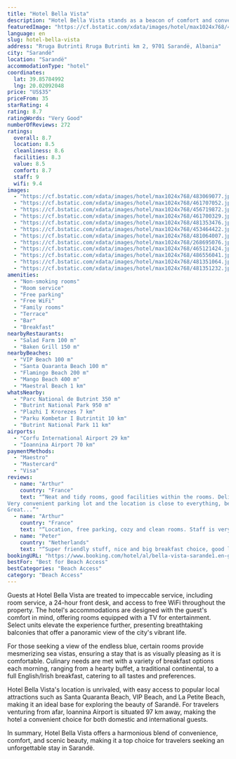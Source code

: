 ```yaml
---
title: "Hotel Bella Vista"
description: "Hotel Bella Vista stands as a beacon of comfort and convenience in the heart of Sarandë, just a stone's throw away from the pristine Maestral Beach."
featuredImage: "https://cf.bstatic.com/xdata/images/hotel/max1024x768/483069077.jpg?k=57e9388720f4ac53806da27cf16a27f9e6433acfd358fd4dc8bafbedcf2b14e1&o=&hp=1"
language: en
slug: hotel-bella-vista
address: "Rruga Butrinti Rruga Butrinti km 2, 9701 Sarandë, Albania"
city: "Sarandë"
location: "Sarandë"
accommodationType: "hotel"
coordinates:
  lat: 39.85784992
  lng: 20.02092048
price: "US$35"
priceFrom: 35
starRating: 4
rating: 8.7
ratingWords: "Very Good"
numberOfReviews: 272
ratings:
  overall: 8.7
  location: 8.5
  cleanliness: 8.6
  facilities: 8.3
  value: 8.5
  comfort: 8.7
  staff: 9
  wifi: 9.4
images:
  - "https://cf.bstatic.com/xdata/images/hotel/max1024x768/483069077.jpg?k=57e9388720f4ac53806da27cf16a27f9e6433acfd358fd4dc8bafbedcf2b14e1&o=&hp=1"
  - "https://cf.bstatic.com/xdata/images/hotel/max1024x768/461707052.jpg?k=9b06abab1919dd90993c874eb1a46a2024ee9bda5c4fa4883972438bbf24988a&o=&hp=1"
  - "https://cf.bstatic.com/xdata/images/hotel/max1024x768/456719872.jpg?k=7f4fe79cc351acda29aed7bb3358e990ab178bbca891bf7045ce02cae6b4ee55&o=&hp=1"
  - "https://cf.bstatic.com/xdata/images/hotel/max1024x768/461700329.jpg?k=42dd38ed03a5e7f5da754eee35a8cedc5eb679126776ff5132668e613e3c5d5c&o=&hp=1"
  - "https://cf.bstatic.com/xdata/images/hotel/max1024x768/481353476.jpg?k=105763024926a93764f4fc2fbf0fe1ce9c68a85c5f27c66e2a458cca15a3c4ca&o=&hp=1"
  - "https://cf.bstatic.com/xdata/images/hotel/max1024x768/453464422.jpg?k=f42b3e2888ad6bb0603907b7c6d6e5f73dbcbed7f4e3d3da872a25d9ddbbe2b0&o=&hp=1"
  - "https://cf.bstatic.com/xdata/images/hotel/max1024x768/481064007.jpg?k=0b909680a20d0d4a2a93711a93f36c89d731dd78bcd81996b9f7aabef7a3b8b0&o=&hp=1"
  - "https://cf.bstatic.com/xdata/images/hotel/max1024x768/268695076.jpg?k=f6d56ee3e6232942a9f192662f75dfb34bf166170abb023d8c837466303b9522&o=&hp=1"
  - "https://cf.bstatic.com/xdata/images/hotel/max1024x768/465121424.jpg?k=50b1d66f72df63ad1a43aeb5bf00ff73081a319f43f047150b702e7788b57eea&o=&hp=1"
  - "https://cf.bstatic.com/xdata/images/hotel/max1024x768/486556041.jpg?k=f795ecf0bee1a20dcaa6248b0e006df959ac2bc5f835d8a814e35e07f818400e&o=&hp=1"
  - "https://cf.bstatic.com/xdata/images/hotel/max1024x768/481351064.jpg?k=5e17a0e8e4aa28abc92c9990199211a59e8e82b60d03176f0180f58049a0fe85&o=&hp=1"
  - "https://cf.bstatic.com/xdata/images/hotel/max1024x768/481351232.jpg?k=3f7abc93338ef6e81b3d955a29651e6bec7fc8f8061792193d6b4549c9a88616&o=&hp=1"
amenities:
  - "Non-smoking rooms"
  - "Room service"
  - "Free parking"
  - "Free WiFi"
  - "Family rooms"
  - "Terrace"
  - "Bar"
  - "Breakfast"
nearbyRestaurants:
  - "Salad Farm 100 m"
  - "Baken Grill 150 m"
nearbyBeaches:
  - "VIP Beach 100 m"
  - "Santa Quaranta Beach 100 m"
  - "Flamingo Beach 200 m"
  - "Mango Beach 400 m"
  - "Maestral Beach 1 km"
whatsNearby:
  - "Parc National de Butrint 350 m"
  - "Butrint National Park 950 m"
  - "Plazhi I Krorezes 7 km"
  - "Parku Kombetar I Butrintit 10 km"
  - "Butrint National Park 11 km"
airports:
  - "Corfu International Airport 29 km"
  - "Ioannina Airport 70 km"
paymentMethods:
  - "Maestro"
  - "Mastercard"
  - "Visa"
reviews:
  - name: "Arthur"
    country: "France"
    text: "“Neat and tidy rooms, good facilities within the rooms. Delicious breakfast and rich in choices.
Very convenient parking lot and the location is close to everything, beach, center and many shops nearby, 2 mins of walk to the bus station.
Great...”"
  - name: "Arthur"
    country: "France"
    text: "“Location, free parking, cozy and clean rooms. Staff is very kind.”"
  - name: "Peter"
    country: "Netherlands"
    text: "“Super friendly stuff, nice and big breakfast choice, good location and huge private parking, nicely decorated and positioned rooms, we got sea view as we booked.”"
bookingURL: "https://www.booking.com/hotel/al/bella-vista-sarande1.en-gb.html?aid=8035640"
bestFor: "Best for Beach Access"
bestCategories: "Beach Access"
category: "Beach Access"
---
```


Guests at Hotel Bella Vista are treated to impeccable service, including room service, a 24-hour front desk, and access to free WiFi throughout the property. The hotel's accommodations are designed with the guest's comfort in mind, offering rooms equipped with a TV for entertainment. Select units elevate the experience further, presenting breathtaking balconies that offer a panoramic view of the city's vibrant life.

For those seeking a view of the endless blue, certain rooms provide mesmerizing sea vistas, ensuring a stay that is as visually pleasing as it is comfortable. Culinary needs are met with a variety of breakfast options each morning, ranging from a hearty buffet, a traditional continental, to a full English/Irish breakfast, catering to all tastes and preferences.

Hotel Bella Vista's location is unrivaled, with easy access to popular local attractions such as Santa Quaranta Beach, VIP Beach, and La Petite Beach, making it an ideal base for exploring the beauty of Sarandë. For travelers venturing from afar, Ioannina Airport is situated 97 km away, making the hotel a convenient choice for both domestic and international guests.

In summary, Hotel Bella Vista offers a harmonious blend of convenience, comfort, and scenic beauty, making it a top choice for travelers seeking an unforgettable stay in Sarandë.